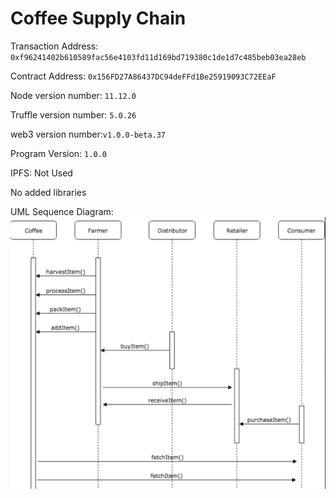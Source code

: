 # Coffee Supply Chain

Transaction Address: 
`0xf96241402b610589fac56e4103fd11d169bd719380c1de1d7c485beb03ea28eb`

Contract Address: `0x156FD27A86437DC94deFFd1Be25919093C72EEaF`

Node version number: `11.12.0`

Truffle version number: `5.0.26`

web3 version number:`v1.0.0-beta.37`

Program Version: `1.0.0`

IPFS: Not Used

No added libraries


UML Sequence Diagram:
![UML Sequence Diagram](./docs/umlsequencediagram.png)


